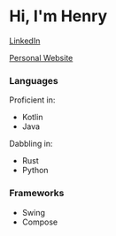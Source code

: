 # Hi, I'm Henry
[LinkedIn](https://linkedin.com/in/henry-lefebvre-b1897b22a)

[Personal Website](https://thabnir.github.io/)

### Languages
Proficient in:
* Kotlin
* Java

Dabbling in:
* Rust
* Python

### Frameworks
* Swing
* Compose
